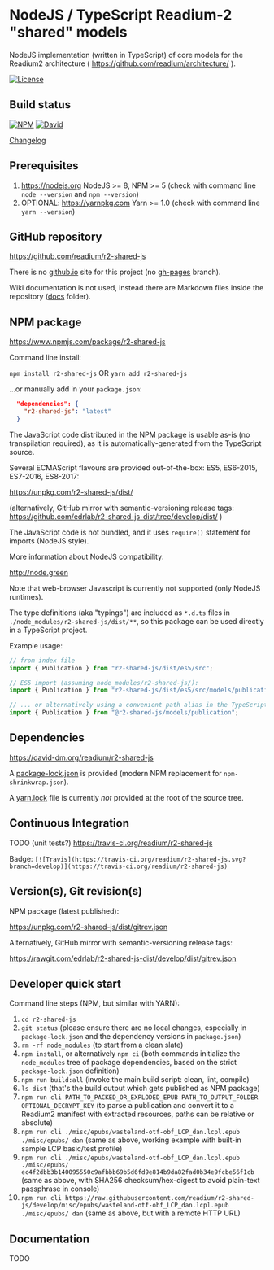# NodeJS / TypeScript Readium-2 "shared" models

NodeJS implementation (written in TypeScript) of core models for the Readium2 architecture ( https://github.com/readium/architecture/ ).

[![License](https://img.shields.io/badge/License-BSD%203--Clause-blue.svg)](/LICENSE)

## Build status

[![NPM](https://img.shields.io/npm/v/r2-shared-js.svg)](https://www.npmjs.com/package/r2-shared-js) [![David](https://david-dm.org/readium/r2-shared-js/status.svg)](https://david-dm.org/readium/r2-shared-js)

[Changelog](/CHANGELOG.md)

## Prerequisites

1) https://nodejs.org NodeJS >= 8, NPM >= 5 (check with command line `node --version` and `npm --version`)
2) OPTIONAL: https://yarnpkg.com Yarn >= 1.0 (check with command line `yarn --version`)

## GitHub repository

https://github.com/readium/r2-shared-js

There is no [github.io](https://readium.github.io/r2-shared-js) site for this project (no [gh-pages](https://github.com/readium/r2-shared-js/tree/gh-pages) branch).

Wiki documentation is not used, instead there are Markdown files inside the repository ([docs](https://github.com/readium/r2-shared-js/tree/develop/docs) folder).

## NPM package

https://www.npmjs.com/package/r2-shared-js

Command line install:

`npm install r2-shared-js`
OR
`yarn add r2-shared-js`

...or manually add in your `package.json`:
```json
  "dependencies": {
    "r2-shared-js": "latest"
  }
```

The JavaScript code distributed in the NPM package is usable as-is (no transpilation required), as it is automatically-generated from the TypeScript source.

Several ECMAScript flavours are provided out-of-the-box: ES5, ES6-2015, ES7-2016, ES8-2017:

https://unpkg.com/r2-shared-js/dist/

(alternatively, GitHub mirror with semantic-versioning release tags: https://github.com/edrlab/r2-shared-js-dist/tree/develop/dist/ )

The JavaScript code is not bundled, and it uses `require()` statement for imports (NodeJS style).

More information about NodeJS compatibility:

http://node.green

Note that web-browser Javascript is currently not supported (only NodeJS runtimes).

The type definitions (aka "typings") are included as `*.d.ts` files in `./node_modules/r2-shared-js/dist/**`, so this package can be used directly in a TypeScript project.

Example usage:

```javascript
// from index file
import { Publication } from "r2-shared-js/dist/es5/src";

// ES5 import (assuming node_modules/r2-shared-js/):
import { Publication } from "r2-shared-js/dist/es5/src/models/publication";

// ... or alternatively using a convenient path alias in the TypeScript config (+ WebPack etc.):
import { Publication } from "@r2-shared-js/models/publication";
```

## Dependencies

https://david-dm.org/readium/r2-shared-js

A [package-lock.json](https://github.com/readium/r2-shared-js/blob/develop/package-lock.json) is provided (modern NPM replacement for `npm-shrinkwrap.json`).

A [yarn.lock](https://github.com/readium/r2-shared-js/blob/develop/yarn.lock) file is currently *not* provided at the root of the source tree.

## Continuous Integration

TODO (unit tests?)
https://travis-ci.org/readium/r2-shared-js

Badge: `[![Travis](https://travis-ci.org/readium/r2-shared-js.svg?branch=develop)](https://travis-ci.org/readium/r2-shared-js)`

## Version(s), Git revision(s)

NPM package (latest published):

https://unpkg.com/r2-shared-js/dist/gitrev.json

Alternatively, GitHub mirror with semantic-versioning release tags:

https://rawgit.com/edrlab/r2-shared-js-dist/develop/dist/gitrev.json

## Developer quick start

Command line steps (NPM, but similar with YARN):

1) `cd r2-shared-js`
2) `git status` (please ensure there are no local changes, especially in `package-lock.json` and the dependency versions in `package.json`)
3) `rm -rf node_modules` (to start from a clean slate)
4) `npm install`, or alternatively `npm ci` (both commands initialize the `node_modules` tree of package dependencies, based on the strict `package-lock.json` definition)
5) `npm run build:all` (invoke the main build script: clean, lint, compile)
6) `ls dist` (that's the build output which gets published as NPM package)
7) `npm run cli PATH_TO_PACKED_OR_EXPLODED_EPUB PATH_TO_OUTPUT_FOLDER OPTIONAL_DECRYPT_KEY` (to parse a publication and convert it to a Readium2 manifest with extracted resources, paths can be relative or absolute)
8) `npm run cli ./misc/epubs/wasteland-otf-obf_LCP_dan.lcpl.epub ./misc/epubs/ dan` (same as above, working example with built-in sample LCP basic/test profile)
9) `npm run cli ./misc/epubs/wasteland-otf-obf_LCP_dan.lcpl.epub ./misc/epubs/ ec4f2dbb3b140095550c9afbbb69b5d6fd9e814b9da82fad0b34e9fcbe56f1cb` (same as above, with SHA256 checksum/hex-digest to avoid plain-text passphrase in console)
10) `npm run cli https://raw.githubusercontent.com/readium/r2-shared-js/develop/misc/epubs/wasteland-otf-obf_LCP_dan.lcpl.epub ./misc/epubs/ dan` (same as above, but with a remote HTTP URL)

## Documentation

TODO
